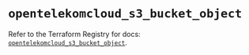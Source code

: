 # `opentelekomcloud_s3_bucket_object`

Refer to the Terraform Registry for docs: [`opentelekomcloud_s3_bucket_object`](https://registry.terraform.io/providers/opentelekomcloud/opentelekomcloud/1.36.23/docs/resources/s3_bucket_object).
